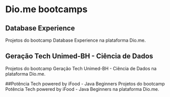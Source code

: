 # Dio.me bootcamps

## Database Experience
Projetos do bootcamp Database Experience na plataforma Dio.me.


## Geração Tech Unimed-BH - Ciência de Dados
Projetos do bootcamp Geração Tech Unimed-BH - Ciência de Dados na plataforma Dio.me.


##Potência Tech powered by iFood - Java Beginners
Projetos do bootcamp Potência Tech powered by iFood - Java Beginners na plataforma Dio.me.
